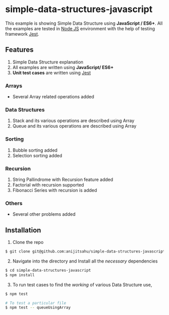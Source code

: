 # simple-data-structures-javascript

This example is showing Simple Data Structure using **JavaScript / ES6+**. All the examples are tested in [Node JS](https://nodejs.org/en/docs/guides/) environment with the help of testing framework [Jest](https://jestjs.io/docs/getting-started).

## Features

1. Simple Data Structure explanation
2. All examples are written using **JavaScript/ ES6+**
3. **Unit test cases** are written using [Jest](https://jestjs.io/docs/getting-started)

### Arrays

- Several Array related operations added

### Data Structures

<ol start=1>
<li> Stack and its various operations are described using Array</li>
<li> Queue and its various operations are described using Array</li>

</ol>

### Sorting

1. Bubble sorting added
2. Selection sorting added

### Recursion

1. String Pallindrome with Recursion feature added
2. Factorial with recursion supported
3. Fibonacci Series with recursion is added

### Others

- Several other problems added

## Installation

1. Clone the repo

```bash
$ git clone git@github.com:anijitsahu/simple-data-structures-javascript.git
```

2. Navigate into the directory and Install all the _necessary_ dependencies

```bash
$ cd simple-data-structures-javascript
$ npm install
```

3. To run test cases to find the _working_ of various Data Structure use,

```bash
$ npm test

# To test a particular file
$ npm test -- queueUsingArray
```
